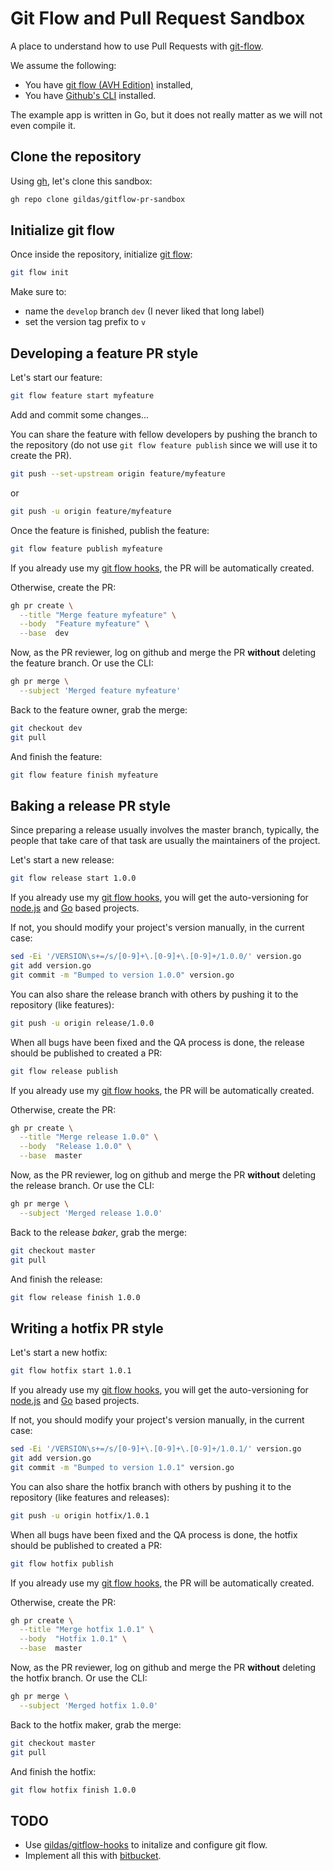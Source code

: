 # Git Flow and Pull Request Sandbox

A place to understand how to use Pull Requests with [git-flow](https://github.com/petervanderdoes/gitflow-avh).

We assume the following:

- You have [git flow (AVH Edition)](https://github.com/petervanderdoes/gitflow-avh) installed,
- You have [Github's CLI](https://cli.github.com) installed.

The example app is written in Go, but it does not really matter as we will not even compile it.

## Clone the repository

Using [gh](https://cli.github.com), let's clone this sandbox:

```sh
gh repo clone gildas/gitflow-pr-sandbox
```

## Initialize git flow

Once inside the repository, initialize [git flow](https://github.com/petervanderdoes/gitflow-avh):

```sh
git flow init
```

Make sure to:

- name the `develop` branch `dev` (I never liked that long label)
- set the version tag prefix to `v`

## Developing a feature PR style

Let's start our feature:

```sh
git flow feature start myfeature
```

Add and commit some changes...

You can share the feature with fellow developers by pushing the branch to the repository (do not use `git flow feature publish` since we will use it to create the PR).

```sh
git push --set-upstream origin feature/myfeature
```

or

```sh
git push -u origin feature/myfeature
```

Once the feature is finished, publish the feature:

```sh
git flow feature publish myfeature
```

If you already use my [git flow hooks](https://github.com/gildas/gitflow-hooks), the PR will be automatically created.

Otherwise, create the PR:

```sh
gh pr create \
  --title "Merge feature myfeature" \
  --body  "Feature myfeature" \
  --base  dev
```

Now, as the PR reviewer, log on github and merge the PR **without** deleting the feature branch. Or use the CLI:

```sh
gh pr merge \
  --subject 'Merged feature myfeature'
```

Back to the feature owner, grab the merge:

```sh
git checkout dev
git pull
```

And finish the feature:

```sh
git flow feature finish myfeature
```

## Baking a release PR style

Since preparing a release usually involves the master branch, typically, the people that take care of that task are usually the maintainers of the project.

Let's start a new release:

```sh
git flow release start 1.0.0
```

If you already use my [git flow hooks](https://github.com/gildas/gitflow-hooks), you will get the auto-versioning for [node.js](https://nodejs.org) and [Go](https://go.dev) based projects.

If not, you should modify your project's version manually, in the current case:

```sh
sed -Ei '/VERSION\s+=/s/[0-9]+\.[0-9]+\.[0-9]+/1.0.0/' version.go
git add version.go
git commit -m "Bumped to version 1.0.0" version.go
```

You can also share the release branch with others by pushing it to the repository (like features):

```sh
git push -u origin release/1.0.0
```

When all bugs have been fixed and the QA process is done, the release should be published to created a PR:

```sh
git flow release publish
```

If you already use my [git flow hooks](https://github.com/gildas/gitflow-hooks), the PR will be automatically created.

Otherwise, create the PR:

```sh
gh pr create \
  --title "Merge release 1.0.0" \
  --body  "Release 1.0.0" \
  --base  master
```

Now, as the PR reviewer, log on github and merge the PR **without** deleting the release branch. Or use the CLI:

```sh
gh pr merge \
  --subject 'Merged release 1.0.0'
```

Back to the release _baker_, grab the merge:
```sh
git checkout master
git pull
```

And finish the release:
```sh
git flow release finish 1.0.0
```

## Writing a hotfix PR style

Let's start a new hotfix:

```sh
git flow hotfix start 1.0.1
```

If you already use my [git flow hooks](https://github.com/gildas/gitflow-hooks), you will get the auto-versioning for [node.js](https://nodejs.org) and [Go](https://go.dev) based projects.

If not, you should modify your project's version manually, in the current case:

```sh
sed -Ei '/VERSION\s+=/s/[0-9]+\.[0-9]+\.[0-9]+/1.0.1/' version.go
git add version.go
git commit -m "Bumped to version 1.0.1" version.go
```

You can also share the hotfix branch with others by pushing it to the repository (like features and releases):

```sh
git push -u origin hotfix/1.0.1
```

When all bugs have been fixed and the QA process is done, the hotfix should be published to created a PR:

```sh
git flow hotfix publish
```

If you already use my [git flow hooks](https://github.com/gildas/gitflow-hooks), the PR will be automatically created.

Otherwise, create the PR:

```sh
gh pr create \
  --title "Merge hotfix 1.0.1" \
  --body  "Hotfix 1.0.1" \
  --base  master
```

Now, as the PR reviewer, log on github and merge the PR **without** deleting the hotfix branch. Or use the CLI:

```sh
gh pr merge \
  --subject 'Merged hotfix 1.0.0'
```

Back to the hotfix maker, grab the merge:
```sh
git checkout master
git pull
```

And finish the hotfix:
```sh
git flow hotfix finish 1.0.0
```

## TODO

- Use [gildas/gitflow-hooks](https://github.com/gildas/gitflow-hooks) to initalize and configure git flow.
- Implement all this with [bitbucket](https://bitbucket.org).
